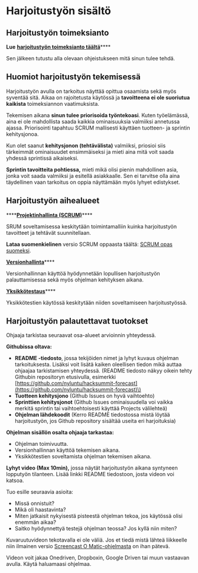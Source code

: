 # Harjoitustyön sisältö

## Harjoitustyön toimeksianto

**Lue** [**harjoitustyön toimeksianto täältä**](harjoitustyoe-matkalasku.md)\*\*\*\*

Sen jälkeen tutustu alla olevaan ohjeistukseen mitä sinun tulee tehdä.

## Huomiot harjoitustyön tekemisessä

Harjoitustyön avulla on tarkoitus näyttää opittua osaamista sekä myös syventää sitä. Aikaa on rajoitetusta käytössä ja **tavoitteena ei ole suoriutua kaikista** toimeksiannon vaatimuksista.

Tekemisen aikana **sinun tulee priorisoida työntekoasi**. Kuten työelämässä, aina ei ole mahdollista saada kaikkia ominaisuuksia valmiiksi annetussa ajassa. Priorisointi tapahtuu SCRUM mallisesti käyttäen tuotteen- ja sprintin kehitysjonoa.

Kun olet saanut **kehitysjonon \(tehtävälista\)** valmiiksi, priosioi siis tärkeimmät ominaisuudet ensimmäiseksi ja mieti aina mitä voit saada yhdessä sprintissä aikaiseksi.

**Sprintin tavoitteita pohtiessa,** mieti mikä olisi pienin mahdollinen asia, jonka voit saada valmiiksi ja esitellä asiakkaalle. Sen ei tarvitse olla aina täydellinen vaan tarkoitus on oppia näyttämään myös lyhyet edistykset.

## Harjoitustyön aihealueet 

\*\*\*\*[**Projektinhallinta \(SCRUM\)**](https://www.scrumguides.org/scrum-guide.html)\*\*\*\*

SRUM soveltamisessa keskitytään toimintamalliin kuinka harjoitustyön tavoitteet ja tehtävät suunnitellaan.

**Lataa suomenkielinen** versio SCRUM oppaasta täältä: [SCRUM opas suomeksi](https://www.scrumguides.org/docs/scrumguide/v2017/2017-Scrum-Guide-Finnish.pdf).

[**Versionhallinta**](../versionhallinta/opas-gitin-perusteisiin.md)\*\*\*\*

Versionhallinnan käyttöä hyödynnetään lopullisen harjoitustyön palauttamisessa sekä myös ohjelman kehityksen aikana.

[**Yksikkötestaus**](../yksikkoetestaus/ohjelmistotestauksen-periaateet.md)\*\*\*\*

Yksikkötestien käytössä keskitytään niiden soveltamiseen harjoitustyössä.

## Harjoitustyön palautettavat tuotokset

Ohjaaja tarkistaa seuraavat osa-alueet arvioinnin yhteydessä.

**Githubissa oltava:**

* **README -tiedosto**, jossa tekijöiden nimet ja lyhyt kuvaus ohjelman tarkoituksesta. Lisäksi voit lisätä kaiken oleellisen tiedon mikä auttaa ohjaajaa tarkistamisen yhteydessä. \(README tiedosto näkyy oikein tehty Githubin repositoryn etusivulla, esimerkki [https://github.com/nyluntu/hacksummit-forecast](https://github.com/nyluntu/hacksummit-forecast)\)
* **Tuotteen kehitysjono** \(Github Issues on hyvä vaihtoehto\)
* **Sprinttien kehitysjonot** \(Github Issues ominaisuudella voi vaikka merkitä sprintin tai vaihtoehtoisesti käyttää Projects välilehteä\)
* **Ohjelman lähdekoodit** \(Kerro README tiedostossa mistä löytää harjoitustyön, jos Github repository sisältää useita eri harjoituksia\)

**Ohjelman sisällön osalta ohjaaja tarkastaa:** 

* Ohjelman toimivuutta.
* Versionhallinnan käyttöä tekemisen aikana.
* Yksikkötestien soveltamista ohjelman tekemisen aikana.

**Lyhyt video \(Max 10min\),** jossa näytät harjoitustyön aikana syntyneen lopputyön tilanteen. Lisää linkki README tiedostoon, josta videon voi katsoa.

Tuo esille seuraavia asioita:

* Missä onnistuit?
* Mikä oli haastavinta?
* Miten jatkaisit nykyisestä pisteestä ohjelman tekoa, jos käytössä olisi enemmän aikaa?
* Saitko hyödynnettyä testejä ohjelman teossa? Jos kyllä niin miten?

Kuvaruutuvideon tekotavalla ei ole väliä. Jos et tiedä mistä lähteä liikkeelle niin ilmainen versio [Screencast O Matic-ohjelmasta](https://screencast-o-matic.com/) on ihan pätevä.

Videon voit jakaa Onedriven, Dropboxin, Google Driven tai muun vastaavan avulla. Käytä haluamaasi ohjelmaa.

## 



